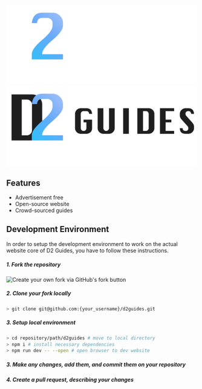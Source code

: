 <p align="center">
    <img src="https://github.com/bobby29831/d2guides/blob/77e20d3b887cbd4fc570c475376a4aa6a1a1654b/static/logos/dark-mode-logo.png?raw=true#gh-dark-mode-only" alt="D2 Guides"/>
    <img src="https://github.com/bobby29831/d2guides/blob/77e20d3b887cbd4fc570c475376a4aa6a1a1654b/static/logos/light-mode-logo.png?raw=true#gh-light-mode-only" alt="D2 Guides"/>
</p>

## Features
* Advertisement free
* Open-source website
* Crowd-sourced guides

## Development Environment
In order to setup the development environment to work on the actual website core of D2 Guides,
you have to follow these instructions.

##### 1. Fork the repository
![Create your own fork via GitHub's fork button](https://i.imgur.com/y3xHtfo.png)

##### 2. Clone your fork locally
```bash
> git clone git@github.com:{your_username}/d2guides.git
```

##### 3. Setup local environment
```bash
> cd repository/path/d2guides # move to local directory
> npm i # install necessary dependencies
> npm run dev -- --open # open browser to dev website
```

##### 3. Make any changes, add them, and commit them on your repository

##### 4. Create a pull request, describing your changes


